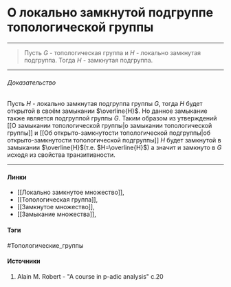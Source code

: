 # О локально замкнутой подгруппе топологической группы
***
>Пусть $G$ - топологическая группа и $H$ - локально замкнутая подгруппа. Тогда $H$ - замкнутая подгруппа.
***

###### Доказательство
Пусть $H$ - локально замкнутая подгруппа группы $G$, тогда $H$ будет открытой в своём замыкании $\overline{H}$. Но данное замыкание также является подгруппой группы $G$. Таким образом из утверждений [[О замыкании топологической группы|о замыкании топологической группы]] и [[Об открыто-замкнутости топологической подгруппы|об открыто-замкнутости топологической подгруппы]] $H$ будет замкнутой в замыкании $\overline{H}$(т.е. $H=\overline{H}$) а значит и замкнуто в $G$ исходя из свойства транзитивности.
***
#### Линки
- [[Локально замкнутое множество]],
- [[Топологическая группа]],
- [[Замкнутое множество]],
- [[Замыкание множества]],
#### Тэги
 #Топологические_группы 
#### Источники
1. Alain M. Robert - "A course in p-adic analysis" c.20
